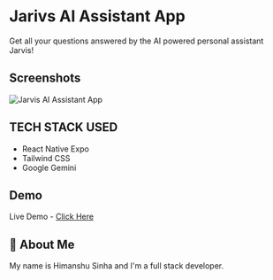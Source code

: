 # Jarivs AI Assistant App

Get all your questions answered by the AI powered personal assistant Jarvis!

## Screenshots

![Jarvis AI Assistant App](https://github.com/HimanshuS1nha/Jarvis-AI-Assistant-App/assets/97872929/8714b0f1-b91d-487e-ab92-9b415411d052)

## TECH STACK USED

- React Native Expo
- Tailwind CSS
- Google Gemini

## Demo

Live Demo - [Click Here](https://www.youtube.com/shorts/cXhFWUFNHI4)

## 🚀 About Me

My name is Himanshu Sinha and I'm a full stack developer.
